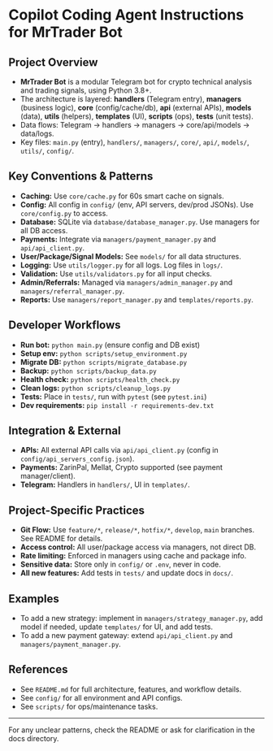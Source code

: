 # Copilot Coding Agent Instructions for MrTrader Bot

## Project Overview
- **MrTrader Bot** is a modular Telegram bot for crypto technical analysis and trading signals, using Python 3.8+.
- The architecture is layered: **handlers** (Telegram entry), **managers** (business logic), **core** (config/cache/db), **api** (external APIs), **models** (data), **utils** (helpers), **templates** (UI), **scripts** (ops), **tests** (unit tests).
- Data flows: Telegram → handlers → managers → core/api/models → data/logs.
- Key files: `main.py` (entry), `handlers/`, `managers/`, `core/`, `api/`, `models/`, `utils/`, `config/`.

## Key Conventions & Patterns
- **Caching:** Use `core/cache.py` for 60s smart cache on signals.
- **Config:** All config in `config/` (env, API servers, dev/prod JSONs). Use `core/config.py` to access.
- **Database:** SQLite via `database/database_manager.py`. Use managers for all DB access.
- **Payments:** Integrate via `managers/payment_manager.py` and `api/api_client.py`.
- **User/Package/Signal Models:** See `models/` for all data structures.
- **Logging:** Use `utils/logger.py` for all logs. Log files in `logs/`.
- **Validation:** Use `utils/validators.py` for all input checks.
- **Admin/Referrals:** Managed via `managers/admin_manager.py` and `managers/referral_manager.py`.
- **Reports:** Use `managers/report_manager.py` and `templates/reports.py`.

## Developer Workflows
- **Run bot:** `python main.py` (ensure config and DB exist)
- **Setup env:** `python scripts/setup_environment.py`
- **Migrate DB:** `python scripts/migrate_database.py`
- **Backup:** `python scripts/backup_data.py`
- **Health check:** `python scripts/health_check.py`
- **Clean logs:** `python scripts/cleanup_logs.py`
- **Tests:** Place in `tests/`, run with `pytest` (see `pytest.ini`)
- **Dev requirements:** `pip install -r requirements-dev.txt`

## Integration & External
- **APIs:** All external API calls via `api/api_client.py` (config in `config/api_servers_config.json`).
- **Payments:** ZarinPal, Mellat, Crypto supported (see payment manager/client).
- **Telegram:** Handlers in `handlers/`, UI in `templates/`.

## Project-Specific Practices
- **Git Flow:** Use `feature/*`, `release/*`, `hotfix/*`, `develop`, `main` branches. See README for details.
- **Access control:** All user/package access via managers, not direct DB.
- **Rate limiting:** Enforced in managers using cache and package info.
- **Sensitive data:** Store only in `config/` or `.env`, never in code.
- **All new features:** Add tests in `tests/` and update docs in `docs/`.

## Examples
- To add a new strategy: implement in `managers/strategy_manager.py`, add model if needed, update `templates/` for UI, and add tests.
- To add a new payment gateway: extend `api/api_client.py` and `managers/payment_manager.py`.

## References
- See `README.md` for full architecture, features, and workflow details.
- See `config/` for all environment and API configs.
- See `scripts/` for ops/maintenance tasks.

---
For any unclear patterns, check the README or ask for clarification in the docs directory.
